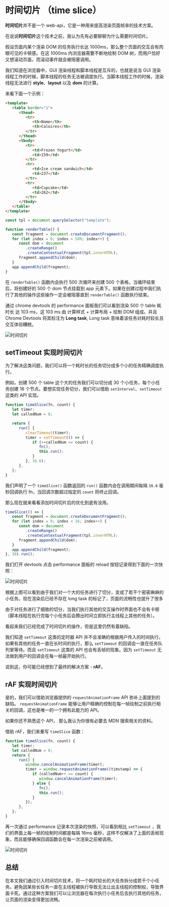 # 时间切片 （time slice）

**时间切片**并不是一个 web-api，它是一种用来提高渲染页面帧率的技术方案。

在说说**时间切片**这个技术之前，我认为先有必要聊聊为什么需要时间切片。

假设页面内某个渲染 DOM 的任务执行长达 1000ms，那么整个页面的交互会有肉眼可见的卡顿感。在这 1000ms 内浏览器需要不断地绘制 DOM 树，而用户恰好又想滚动页面，而滚动事件就会被阻塞调用。

我们知道在浏览器中，GUI 渲染线程和脚本线程是互斥的，也就是说当 GUI 渲染线程工作的时候，脚本线程的任务无法被调度执行。当脚本线程工作的时候，渲染线程无法进行 **style**、**layout** 以及 **dom** 的计算。

来看下面一个示例：

```html
<template>
   <table border="1">
      <thead>
         <tr>
            <th>Name</th>
            <th>Caloires</th>
         </tr>
      </thead>
      <tbody>
         <tr>
            <td>Frozen Yogurt</td>
            <td>159</td>
         </tr>
         <tr>
            <td>Ice cream sandwich</td>
            <td>237</td>
         </tr>
         <tr>
            <td>Cupcake</td>
            <td>262</td>
         </tr>
      </tbody>
   </table>
</template>
```

```js
const tpl = document.querySelector("template");

function renderTable() {
   const fragment = document.createDocumentFragment();
   for (let index = 0; index < 500; index++) {
      const dom = document
         .createRange()
         .createContextualFragment(tpl.innerHTML);
      fragment.appendChild(dom);
   }
   app.appendChild(fragment);
}
```

在 `renderTable()` 函数内会执行 500 次循环来创建 500 个表格，当循环结束后，将创建好的 500 个 dom 节点挂载到 app 元素下。如果在创建过程中我们执行了其他的操作这些操作一定会被阻塞直到 `renderTable()` 函数执行结束。

通过 chrome devtools 的 performance 面板我们可以看到渲染 500 个 table 耗时长 达 103 ms，这 103 ms 由 计算样式 + 计算布局 + 绘制 DOM 组成。并且 Chrome Devtools 将其标注为 **Long task**, Long task 意味着该任务对耗时较长且交互体验糟糕。

![时间切片](/time-slice-1.png)

## setTimeout 实现时间切片

为了解决这类问题，我们可以将一个耗时长的任务切分成多个小的任务精确调度执行。

例如，创建 500 个 table 这个大的任务我们可以切分成 30 个小任务，每个小任务创建 16 个节点。要想实现任务切分，我们可以借助 `setInterval`、`setTimeout` 这类的 API 实现。

```js
function timeSlice(fn, count) {
   let timer;
   let calledNum = 0;

   return {
      run() {
         clearTimeout(timer);
         timer = setTimeout(() => {
            if (++calledNum <= count) {
               fn();
               this.run();
            }
         }, 16.6);
      },
   };
}
```

我们声明了一个 `timeSlice()` 函数返回的 `run()` 函数内会在调用期间每隔 `16.6` 毫秒回调执行 fn，当回调次数超过指定的 `count` 将终止回调。

那么现在就来看看添加时间切片后的优化到底有没用。

```js
timeSlice(() => {
   const fragment = document.createDocumentFragment();
   for (let index = 0; index < 16; index++) {
      const dom = document
         .createRange()
         .createContextualFragment(tpl.innerHTML);
      fragment.appendChild(dom);
   }
   app.appendChild(fragment);
}, 30).run();
```

我们打开 devtools 点击 performance 面板的 reload 按钮记录得到下面的一次快照：

![时间切片](/time-slice-2.png)

根据上图可以看到由于我们对一个大的任务进行了切分，变成了若干个密密麻麻的小任务。现在渲染后已经不存在 long task 的标记了，页面的流畅性也提升了很多

由于对任务进行了细致的切分，当我们执行其他的交互操作时界面也不会有卡顿（脚本线程在执行完每个小任务后会腾出时间立即执行主线程上其他的任务）。

看起来我们已经完成了时间切片的操作，但是这里仍然有着缺陷。

我们知道 `setTimeout` 这类的定时器 API 并不会准确的根据用户传入的时间执行，如果有其他的任务一直在长时间的执行，那么 `setTimeout` 的回调会一直在任务队列里等待。而且 `setTimeout` 这类的 API 也会有丢帧的现象。因为 `setTimeout` 无法做到用户的回调会在每一帧最开始执行。

说到这，你可能已经想到了最终的解决方案 - **rAF**。

## rAF 实现时间切片

是的，我们可以借助浏览器提供的 `requestAnimationFrame` API 弥补上面提到的缺陷。 `requestAnimationFrame` 能够让用户精确的控制在每一帧绘制之前执行相关的回调，这也是唯一的一个拥有此能力的 API。

如果你还不熟悉这个 API， 那么我认为你很有必要去 MDN 搜索相关的资料。

借助 rAF，我们来重写 `timeSlice` 函数：

```js
function timeSlice(fn, count) {
   let timer;
   let calledNum = 0;
   return {
      run() {
         window.cancelAnimationFrame(timer);
         timer = window.requestAnimationFrame((timstamp) => {
            if (calledNum++ >= count) {
               window.cancelAnimationFrame(timer);
            } else {
               fn();
               this.run();
            }
         });
      },
   };
}
```

再一次通过 performance 记录本次渲染的快照，可以看到相比 `setTimeout` ，我们的界面上每一帧的绘制时间都是每隔 16ms 毫秒，这样不仅解决了上面的丢帧现象，而且能够确保回调函数会在每一次渲染之前被调用。

![时间切片](/time-slice-3.png)

## 总结

在本文我们通过引入时间切片技术，将一个耗时较长的大任务拆分成若干个小任务。避免因某些长任务一直在主线程被执行导致无法让出主线程的控制权，导致界面卡死。通过这种方案我们可以让浏览器在每次执行小任务后去执行其他的任务，让页面的渲染变得更加流畅。